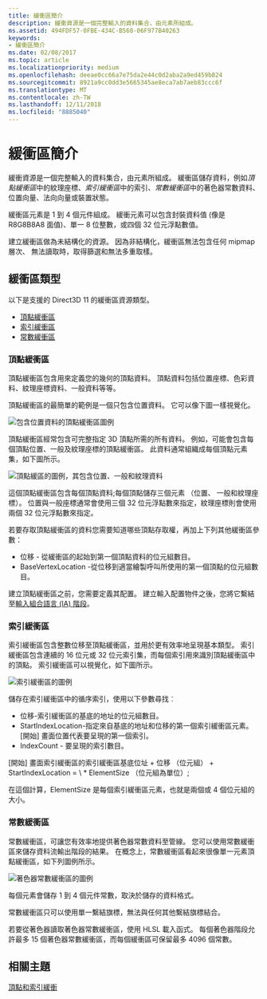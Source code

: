 ```yaml
---
title: 緩衝區簡介
description: 緩衝資源是一個完整輸入的資料集合，由元素所組成。
ms.assetid: 494FDF57-0FBE-434C-B568-06F977B40263
keywords:
- 緩衝區簡介
ms.date: 02/08/2017
ms.topic: article
ms.localizationpriority: medium
ms.openlocfilehash: deeae0cc66a7e75da2e44c0d2aba2a9ed459b824
ms.sourcegitcommit: 8921a9cc0dd3e5665345ae8eca7ab7aeb83ccc6f
ms.translationtype: MT
ms.contentlocale: zh-TW
ms.lasthandoff: 12/11/2018
ms.locfileid: "8885040"
---
```

# <a name="introduction-to-buffers"></a>緩衝區簡介


緩衝資源是一個完整輸入的資料集合，由元素所組成。 緩衝區儲存資料，例如*頂點緩衝區*中的紋理座標、*索引緩衝區*中的索引、*常數緩衝區*中的著色器常數資料、位置向量、法向向量或裝置狀態。

緩衝區元素是 1 到 4 個元件組成。 緩衝元素可以包含封裝資料值 (像是 R8G8B8A8 面值)、單一 8 位整數，或四個 32 位元浮點數值。

建立緩衝區做為未結構化的資源。 因為非結構化，緩衝區無法包含任何 mipmap 層次、 無法讀取時，取得篩選和無法多重取樣。

## <a name="span-idbuffertypesspanspan-idbuffertypesspanspan-idbuffertypesspanbuffer-types"></a><span id="Buffer_Types"></span><span id="buffer_types"></span><span id="BUFFER_TYPES"></span>緩衝區類型


以下是支援的 Direct3D 11 的緩衝區資源類型。

-   [頂點緩衝區](#vertex-buffer)
-   [索引緩衝區](#index-buffer)
-   [常數緩衝區](#shader-constant-buffer)

### <a name="span-idvertexbufferspanspan-idvertexbufferspanspan-idvertexbufferspanspan-idvertex-bufferspanvertex-buffer"></a><span id="Vertex_Buffer"></span><span id="vertex_buffer"></span><span id="VERTEX_BUFFER"></span><span id="vertex-buffer"></span>頂點緩衝區

頂點緩衝區包含用來定義您的幾何的頂點資料。 頂點資料包括位置座標、色彩資料、紋理座標資料、一般資料等等。

頂點緩衝區的最簡單的範例是一個只包含位置資料。 它可以像下圖一樣視覺化。

![包含位置資料的頂點緩衝區圖例](images/d3d10-resources-single-element-vb2.png)

頂點緩衝區經常包含可完整指定 3D 頂點所需的所有資料。 例如，可能會包含每個頂點位置、一般及紋理座標的頂點緩衝區。 此資料通常組織成每個頂點元素集，如下圖所示。

![頂點緩區的圖例，其包含位置、一般和紋理資料](images/d3d10-vertex-buffer-element.png)

這個頂點緩衝區包含每個頂點資料;每個頂點儲存三個元素 （位置、 一般和紋理座標）。 位置與一般座標通常會使用三個 32 位元浮點數來指定，紋理座標則會使用兩個 32 位元浮點數來指定。

若要存取頂點緩衝區的資料您需要知道哪些頂點存取權，再加上下列其他緩衝區參數：

-   位移 - 從緩衝區的起始到第一個頂點資料的位元組數目。
-   BaseVertexLocation -從位移到適當繪製呼叫所使用的第一個頂點的位元組數目。

建立頂點緩衝區之前，您需要定義其配置。 建立輸入配置物件之後，您將它繫結至[輸入組合語言 (IA) 階段](input-assembler-stage--ia-.md)。

### <a name="span-idindexbufferspanspan-idindexbufferspanspan-idindexbufferspanspan-idindex-bufferspanindex-buffer"></a><span id="Index_Buffer"></span><span id="index_buffer"></span><span id="INDEX_BUFFER"></span><span id="index-buffer"></span>索引緩衝區

索引緩衝區包含整數位移至頂點緩衝區，並用於更有效率地呈現基本類型。 索引緩衝區包含連續的 16 位元或 32 位元索引集，而每個索引用來識別頂點緩衝區中的頂點。 索引緩衝區可以視覺化，如下圖所示。

![索引緩衝區的圖例](images/d3d10-index-buffer.png)

儲存在索引緩衝區中的循序索引，使用以下參數尋找︰

-   位移-索引緩衝區的基底的地址的位元組數目。
-   StartIndexLocation-指定來自基底的地址和位移的第一個索引緩衝區元素。 [開始] 畫面位置代表要呈現的第一個索引。
-   IndexCount - 要呈現的索引數目。

[開始] 畫面索引緩衝區的索引緩衝區基底位址 + 位移 （位元組） + StartIndexLocation = \ * ElementSize （位元組為單位）;

在這個計算，ElementSize 是每個索引緩衝區元素，也就是兩個或 4 個位元組的大小。

### <a name="span-idshaderconstantbufferspanspan-idshaderconstantbufferspanspan-idshaderconstantbufferspanspan-idshader-constant-bufferspanconstant-buffer"></a><span id="Shader_Constant_Buffer"></span><span id="shader_constant_buffer"></span><span id="SHADER_CONSTANT_BUFFER"></span><span id="shader-constant-buffer"></span>常數緩衝區

常數緩衝區，可讓您有效率地提供著色器常數資料至管線。 您可以使用常數緩衝區來儲存資料流輸出階段的結果。 在概念上，常數緩衝區看起來很像單一元素頂點緩衝區，如下列圖例所示。

![著色器常數緩衝區的圖例](images/d3d10-shader-resource-buffer.png)

每個元素會儲存 1 到 4 個元件常數，取決於儲存的資料格式。

常數緩衝區只可以使用單一繫結旗標，無法與任何其他繫結旗標結合。

若要從著色器讀取著色器常數緩衝區，使用 HLSL 載入函式。 每個著色器階段允許最多 15 個著色器常數緩衝區，而每個緩衝區可保留最多 4096 個常數。

## <a name="span-idrelated-topicsspanrelated-topics"></a><span id="related-topics"></span>相關主題


[頂點和索引緩衝](vertex-and-index-buffers.md)

 

 




